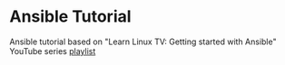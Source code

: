 # Ansible Tutorial

Ansible tutorial based on "Learn Linux TV: Getting started with Ansible" YouTube series [playlist](https://www.youtube.com/playlist?list=PLT98CRl2KxKEUHie1m24-wkyHpEsa4Y70)
